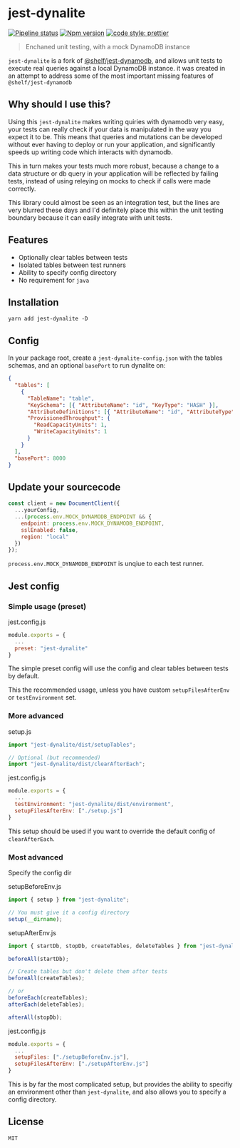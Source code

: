 # jest-dynalite

[![Pipeline status](https://github.com/freshollie/jest-dynalite/workflows/Pipeline/badge.svg)](https://github.com/freshollie/jest-dynalite/actions)
[![Npm version](https://img.shields.io/npm/v/jest-dynalite)](https://www.npmjs.com/package/jest-dynalite)
[![code style: prettier](https://img.shields.io/badge/code_style-prettier-ff69b4.svg?style=flat-square)](https://github.com/prettier/prettier)

> Enchaned unit testing, with a mock DynamoDB instance

`jest-dynalite` is a fork of [@shelf/jest-dynamodb](https://github.com/shelfio/jest-dynamodb), and allows unit tests to execute real
queries against a local DynamoDB instance. it was created in an attempt to address some of the most important missing
features of `@shelf/jest-dynamodb`

## Why should I use this?

Using this `jest-dynalite` makes writing quiries with dynamodb very easy, your tests can really
check if your data is manipulated in the way you expect it to be. This means that queries and mutations
can be developed without ever having to deploy or run your application, and significantly speeds up
writing code which interacts with dynamodb.

This in turn makes your tests much more robust, because a change to a data structure or
db query in your application will be reflected by failing tests, instead of using
releying on mocks to check if calls were made correctly.

This library could almost be seen as an integration test, but the lines are very blurred these days and
I'd definitely place this within the unit testing boundary because it can easily integrate with unit tests.

## Features

- Optionally clear tables between tests
- Isolated tables between test runners
- Ability to specify config directory
- No requirement for `java`

## Installation

```
yarn add jest-dynalite -D
```

## Config

In your package root, create a `jest-dynalite-config.json` with the tables schemas,
and an optional `basePort` to run dynalite on:

```json
{
  "tables": [
    {
      "TableName": "table",
      "KeySchema": [{ "AttributeName": "id", "KeyType": "HASH" }],
      "AttributeDefinitions": [{ "AttributeName": "id", "AttributeType": "S" }],
      "ProvisionedThroughput": {
        "ReadCapacityUnits": 1,
        "WriteCapacityUnits": 1
      }
    }
  ],
  "basePort": 8000
}
```

## Update your sourcecode

```javascript
const client = new DocumentClient({
  ...yourConfig,
  ...(process.env.MOCK_DYNAMODB_ENDPOINT && {
    endpoint: process.env.MOCK_DYNAMODB_ENDPOINT,
    sslEnabled: false,
    region: "local"
  })
});
```

`process.env.MOCK_DYNAMODB_ENDPOINT` is unqiue to each test runner.

## Jest config

### Simple usage (preset)

jest.config.js

```javascript
module.exports = {
  ...
  preset: "jest-dynalite"
}
```

The simple preset config will use the config and clear tables
between tests by default.

This the recommended usage, unless you have custom `setupFilesAfterEnv` or `testEnvironment` set.

### More advanced

setup.js

```javascript
import "jest-dynalite/dist/setupTables";

// Optional (but recommended)
import "jest-dynalite/dist/clearAfterEach";
```

jest.config.js

```javascript
module.exports = {
  ...
  testEnvironment: "jest-dynalite/dist/environment",
  setupFilesAfterEnv: ["./setup.js"]
}
```

This setup should be used if you want to override the default config of `clearAfterEach`.

### Most advanced

Specify the config dir

setupBeforeEnv.js

```javascript
import { setup } from "jest-dynalite";

// You must give it a config directory
setup(__dirname);
```

setupAfterEnv.js

```javascript
import { startDb, stopDb, createTables, deleteTables } from "jest-dynalite";

beforeAll(startDb);

// Create tables but don't delete them after tests
beforeAll(createTables);

// or
beforeEach(createTables);
afterEach(deleteTables);

afterAll(stopDb);
```

jest.config.js

```javascript
module.exports = {
  ...
  setupFiles: ["./setupBeforeEnv.js"],
  setupFilesAfterEnv: ["./setupAfterEnv.js"]
}
```

This is by far the most complicated setup, but provides the ability to specifiy
an environment other than `jest-dynalite`, and also allows you to specify a config directory.

## License

`MIT`
